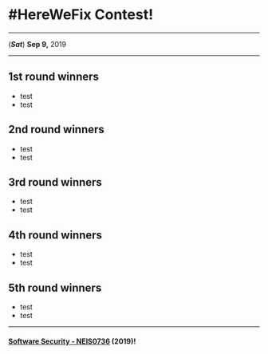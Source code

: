 # **#HereWeFix Contest**!

---
(***Sat***) **Sep 9,** 2019 

---

## **1st** round winners
* test
* test

## **2nd** round winners
* test
* test

## **3rd** round winners
* test
* test

## **4th** round winners
* test
* test

## **5th** round winners
* test
* test

---

#### **[Software Security - NEIS0736](../) (2019)**!